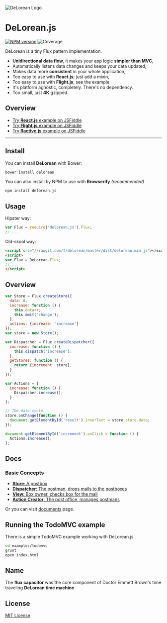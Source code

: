 ![DeLorean Logo](https://raw.githubusercontent.com/f/delorean/master/docs/asset/delorean-logo.png)

# DeLorean.js

[![NPM version](https://badge.fury.io/js/delorean.js.svg)](http://badge.fury.io/js/delorean.js)
 ![Coverage](http://progressed.io/bar/26?title=coverage)

DeLorean is a tiny Flux pattern implementation.

  - **Unidirectional data flow**, it makes your app logic **simpler than MVC**,
  - Automatically listens data changes and keeps your data updated,
  - Makes data more **consistent** in your whole application,
  - Too easy to use with **React.js**; just add a mixin,
  - Too easy to use with **Flight.js**; see the example
  - It's platform agnostic, completely. There's no dependency.
  - Too small, just **4K** gzipped.

## Overview

  - [Try **React.js** example on JSFiddle](http://jsfiddle.net/fkadev/a2ms7rcc/)
  - [Try **Flight.js** example on JSFiddle](http://jsfiddle.net/fkadev/1cw9Leau/)
  - [Try **Ractive.js** example on JSFiddle](http://jsfiddle.net/PhilJ/2r1k2k90/2/)

---

## Install

You can install **DeLorean** with Bower:

```bash
bower install delorean
```

You can also install by NPM to use with **Browserify** *(recommended)*

```bash
npm install delorean.js
```

## Usage

Hipster way:

```js
var Flux = require('delorean.js').Flux;
// ...
```

Old-skool way:

```html
<script src="//rawgit.com/f/delorean/master/dist/delorean.min.js"></script>
<script>
var Flux = DeLorean.Flux;
// ...
</script>
```

## Overview

```javascript
var Store = Flux.createStore({
  data: 0,
  increase: function () {
    this.data++;
    this.emit('change');
  },
  actions: {increase: 'increase'}
});
var store = new Store();

var Dispatcher = Flux.createDispatcher({
  increase: function () {
    this.dispatch('increase');
  },
  getStores: function () {
    return {increment: store};
  }
});

var Actions = {
  increase: function () {
    Dispatcher.increase();
  }
};

// The data cycle.
store.onChange(function () {
  document.getElementById('result').innerText = store.store.data;
});

document.getElementById('increment').onClick = function () {
  Actions.increase();
};
```

## Docs

### Basic Concepts

  - [**Store**: A postbox](./docs/store.md)
  - [**Dispatcher**: The postman, drops mails to the postboxes](./docs/dispatcher.md)
  - [**View**: Box owner, checks box for the mail](./docs/views.md)
  - [**Action Creator**: The post office, manages postmans](./docs/actions.md)

Or you can visit [documents](./docs) page.

## Running the TodoMVC example

There is a simple TodoMVC example working with DeLorean.js

```bash
cd examples/todomvc
grunt
open index.html
```

## Name

The **flux capacitor** was the core component of Doctor Emmett Brown's time traveling **DeLorean time machine**

## License

[MIT License](http://f.mit-license.org)
